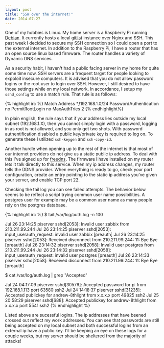 ```yaml
---
layout: post
title: "SSH over the internet!"
date: 2014-07-27
---
```


One of my hobbies is Linux. My home server is a Raspberry Pi running [Debian][debian]. It currently hosts a local [gitlist][gl] instance over Nginx and SSH. This past week I decided to secure my SSH connection so I could open a port to the external internet. In addition to the Raspberry Pi, I have a router that has an open source linux based firmware. The router handles a variety of Dynamic DNS services. 

As a security habit, I haven't had a public facing server in my home for quite some time now. SSH servers are a frequent target for people looking to expoloit insecure computers. It is advised that you do not allow password logins or the root user to login over SSH. However, I still desired to have those settings while on my local network. In accordance, I setup my `sshd_config` to use a match rule. That rule is as follows:

{% highlight irc %}
Match Address *,!192.168.1.0/24
  PasswordAuthentication no 
  PermitRootLogin no
  MaxAuthTries 2
{% endhighlight%}

In plain english, the rule says that if your address lies outside my local subnet (192.168.1.X), then you cannot simply login with a password, logging in as root is not allowed, and you only get two shots. With password authentification disabled a public key/private key is required to log on. To generate these I utilized `ssh-keygen` and `ssh-copy-id`.

Another hurdle when opening up to the rest of the internet is that most of our internet providers do not give us a static public ip address. To deal with this I've signed up for [freedns][fdns]. The firmware I have installed on my router lets it talk directly to this service. When my ip address changes, my router tells the DDNS provider. When everything is ready to go, check your port configuration, create an entry pointing to the static ip address you've given your server, and enable TCP port 22. 

Checking the tail log you can see failed attempts. The behavior below seems to be reflect a script trying common user name possibilities. A postgres user for example may be a common user name as many people rely on the postgres database.

{% highlight irc %}
$ tail /var/log/auth.log -n 100

Jul 26 23:14:25 piserver sshd[2053]: Invalid user zabbix from 210.211.99.244
Jul 26 23:14:25 piserver sshd[2053]: input_userauth_request: invalid user zabbix [preauth]
Jul 26 23:14:25 piserver sshd[2053]: Received disconnect from 210.211.99.244: 11: Bye Bye [preauth]
Jul 26 23:14:32 piserver sshd[2058]: Invalid user postgres from 210.211.99.244
Jul 26 23:14:32 piserver sshd[2058]: input_userauth_request: invalid user postgres [preauth]
Jul 26 23:14:33 piserver sshd[2058]: Received disconnect from 210.211.99.244: 11: Bye Bye [preauth]

$ cat /var/log/auth.log | grep "Accepted"

Jul 24 04:17:09 piserver sshd[30576]: Accepted password for pi from 192.168.1.113 port 63580 ssh2
Jul 24 14:18:37 piserver sshd[31235]: Accepted publickey for andrew-8thlight from x.x.x.x port 49825 ssh2
Jul 25 20:58:29 piserver sshd[688]: Accepted publickey for andrew-8thlight from x.x.x.x port 5541 ssh2
{% endhighlight %}

Listed above are sucessful logins. The ip addresses that have beened crossed out reflect my work addresses. You can see that passwords are still being accepted on my local subnet and both successful logins from an external ip have a public key. I'll be keeping an eye on these logs for a couple weeks, but my server should be sheltered from the majority of attacks! 

[fdns]: http://freedns.afraid.org/
[debian]: https://www.debian.org/
[gl]: http://gitlist.org/